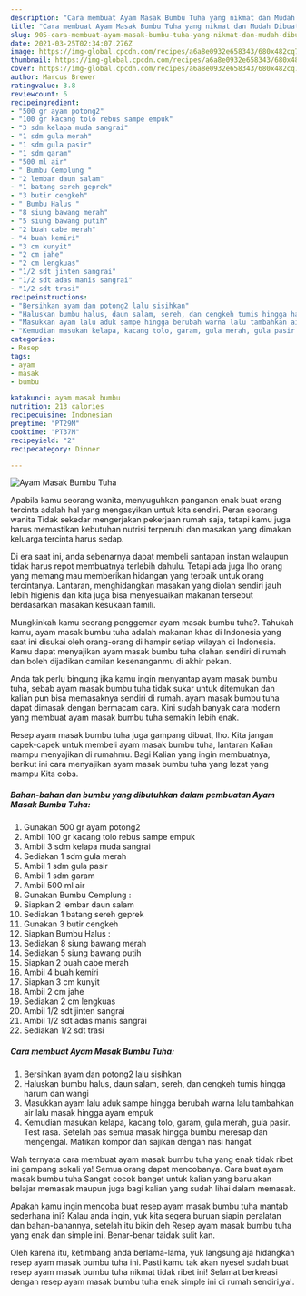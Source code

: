 ```yaml
---
description: "Cara membuat Ayam Masak Bumbu Tuha yang nikmat dan Mudah Dibuat"
title: "Cara membuat Ayam Masak Bumbu Tuha yang nikmat dan Mudah Dibuat"
slug: 905-cara-membuat-ayam-masak-bumbu-tuha-yang-nikmat-dan-mudah-dibuat
date: 2021-03-25T02:34:07.276Z
image: https://img-global.cpcdn.com/recipes/a6a8e0932e658343/680x482cq70/ayam-masak-bumbu-tuha-foto-resep-utama.jpg
thumbnail: https://img-global.cpcdn.com/recipes/a6a8e0932e658343/680x482cq70/ayam-masak-bumbu-tuha-foto-resep-utama.jpg
cover: https://img-global.cpcdn.com/recipes/a6a8e0932e658343/680x482cq70/ayam-masak-bumbu-tuha-foto-resep-utama.jpg
author: Marcus Brewer
ratingvalue: 3.8
reviewcount: 6
recipeingredient:
- "500 gr ayam potong2"
- "100 gr kacang tolo rebus sampe empuk"
- "3 sdm kelapa muda sangrai"
- "1 sdm gula merah"
- "1 sdm gula pasir"
- "1 sdm garam"
- "500 ml air"
- " Bumbu Cemplung "
- "2 lembar daun salam"
- "1 batang sereh geprek"
- "3 butir cengkeh"
- " Bumbu Halus "
- "8 siung bawang merah"
- "5 siung bawang putih"
- "2 buah cabe merah"
- "4 buah kemiri"
- "3 cm kunyit"
- "2 cm jahe"
- "2 cm lengkuas"
- "1/2 sdt jinten sangrai"
- "1/2 sdt adas manis sangrai"
- "1/2 sdt trasi"
recipeinstructions:
- "Bersihkan ayam dan potong2 lalu sisihkan"
- "Haluskan bumbu halus, daun salam, sereh, dan cengkeh tumis hingga harum dan wangi"
- "Masukkan ayam lalu aduk sampe hingga berubah warna lalu tambahkan air lalu masak hingga ayam empuk"
- "Kemudian masukan kelapa, kacang tolo, garam, gula merah, gula pasir. Test rasa. Setelah pas semua masak hingga bumbu meresap dan mengengal. Matikan kompor dan sajikan dengan nasi hangat"
categories:
- Resep
tags:
- ayam
- masak
- bumbu

katakunci: ayam masak bumbu 
nutrition: 213 calories
recipecuisine: Indonesian
preptime: "PT29M"
cooktime: "PT37M"
recipeyield: "2"
recipecategory: Dinner

---
```



![Ayam Masak Bumbu Tuha](https://img-global.cpcdn.com/recipes/a6a8e0932e658343/680x482cq70/ayam-masak-bumbu-tuha-foto-resep-utama.jpg)

Apabila kamu seorang wanita, menyuguhkan panganan enak buat orang tercinta adalah hal yang mengasyikan untuk kita sendiri. Peran seorang  wanita Tidak sekedar mengerjakan pekerjaan rumah saja, tetapi kamu juga harus memastikan kebutuhan nutrisi terpenuhi dan masakan yang dimakan keluarga tercinta harus sedap.

Di era  saat ini, anda sebenarnya dapat membeli santapan instan walaupun tidak harus repot membuatnya terlebih dahulu. Tetapi ada juga lho orang yang memang mau memberikan hidangan yang terbaik untuk orang tercintanya. Lantaran, menghidangkan masakan yang diolah sendiri jauh lebih higienis dan kita juga bisa menyesuaikan makanan tersebut berdasarkan masakan kesukaan famili. 



Mungkinkah kamu seorang penggemar ayam masak bumbu tuha?. Tahukah kamu, ayam masak bumbu tuha adalah makanan khas di Indonesia yang saat ini disukai oleh orang-orang di hampir setiap wilayah di Indonesia. Kamu dapat menyajikan ayam masak bumbu tuha olahan sendiri di rumah dan boleh dijadikan camilan kesenanganmu di akhir pekan.

Anda tak perlu bingung jika kamu ingin menyantap ayam masak bumbu tuha, sebab ayam masak bumbu tuha tidak sukar untuk ditemukan dan kalian pun bisa memasaknya sendiri di rumah. ayam masak bumbu tuha dapat dimasak dengan bermacam cara. Kini sudah banyak cara modern yang membuat ayam masak bumbu tuha semakin lebih enak.

Resep ayam masak bumbu tuha juga gampang dibuat, lho. Kita jangan capek-capek untuk membeli ayam masak bumbu tuha, lantaran Kalian mampu menyajikan di rumahmu. Bagi Kalian yang ingin membuatnya, berikut ini cara menyajikan ayam masak bumbu tuha yang lezat yang mampu Kita coba.

<!--inarticleads1-->

##### Bahan-bahan dan bumbu yang dibutuhkan dalam pembuatan Ayam Masak Bumbu Tuha:

1. Gunakan 500 gr ayam potong2
1. Ambil 100 gr kacang tolo rebus sampe empuk
1. Ambil 3 sdm kelapa muda sangrai
1. Sediakan 1 sdm gula merah
1. Ambil 1 sdm gula pasir
1. Ambil 1 sdm garam
1. Ambil 500 ml air
1. Gunakan  Bumbu Cemplung :
1. Siapkan 2 lembar daun salam
1. Sediakan 1 batang sereh geprek
1. Gunakan 3 butir cengkeh
1. Siapkan  Bumbu Halus :
1. Sediakan 8 siung bawang merah
1. Sediakan 5 siung bawang putih
1. Siapkan 2 buah cabe merah
1. Ambil 4 buah kemiri
1. Siapkan 3 cm kunyit
1. Ambil 2 cm jahe
1. Sediakan 2 cm lengkuas
1. Ambil 1/2 sdt jinten sangrai
1. Ambil 1/2 sdt adas manis sangrai
1. Sediakan 1/2 sdt trasi




<!--inarticleads2-->

##### Cara membuat Ayam Masak Bumbu Tuha:

1. Bersihkan ayam dan potong2 lalu sisihkan
1. Haluskan bumbu halus, daun salam, sereh, dan cengkeh tumis hingga harum dan wangi
1. Masukkan ayam lalu aduk sampe hingga berubah warna lalu tambahkan air lalu masak hingga ayam empuk
1. Kemudian masukan kelapa, kacang tolo, garam, gula merah, gula pasir. Test rasa. Setelah pas semua masak hingga bumbu meresap dan mengengal. Matikan kompor dan sajikan dengan nasi hangat




Wah ternyata cara membuat ayam masak bumbu tuha yang enak tidak ribet ini gampang sekali ya! Semua orang dapat mencobanya. Cara buat ayam masak bumbu tuha Sangat cocok banget untuk kalian yang baru akan belajar memasak maupun juga bagi kalian yang sudah lihai dalam memasak.

Apakah kamu ingin mencoba buat resep ayam masak bumbu tuha mantab sederhana ini? Kalau anda ingin, yuk kita segera buruan siapin peralatan dan bahan-bahannya, setelah itu bikin deh Resep ayam masak bumbu tuha yang enak dan simple ini. Benar-benar taidak sulit kan. 

Oleh karena itu, ketimbang anda berlama-lama, yuk langsung aja hidangkan resep ayam masak bumbu tuha ini. Pasti kamu tak akan nyesel sudah buat resep ayam masak bumbu tuha nikmat tidak ribet ini! Selamat berkreasi dengan resep ayam masak bumbu tuha enak simple ini di rumah sendiri,ya!.

